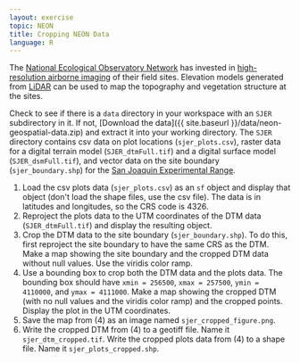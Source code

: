 ```yaml
---
layout: exercise
topic: NEON
title: Cropping NEON Data
language: R
---
```


The [National Ecological Observatory Network](http://www.neonscience.org) has invested in [high-resolution airborne imaging](https://www.neonscience.org/data-collection/airborne-remote-sensing) of their field sites. 
Elevation models generated from [LiDAR](http://neondataskills.org/self-paced-tutorial/1_About-LiDAR-Data-Light-Detection-and-Ranging_Activity1/) can be used to map the topography and vegetation structure at the sites.

Check to see if there is a `data` directory in your workspace with an `SJER` subdirectory in it.
If not, [Download the data]({{ site.baseurl }}/data/neon-geospatial-data.zip) and extract it into your working directory.
The `SJER` directory contains csv data on plot locations (`sjer_plots.csv`), raster data for a digital terrain model (`SJER_dtmFull.tif`) and a digital surface model (`SJER_dsmFull.tif`), and vector data on the site boundary (`sjer_boundary.shp`) for the [San Joaquin Experimental Range](http://www.fs.fed.us/psw/ef/san_joaquin/). 

1. Load the csv plots data (`sjer_plots.csv`) as an `sf` object and display that object (don't load the shape files, use the csv file). The data is in latitudes and longitudes, so the CRS code is 4326.
2. Reproject the plots data to the UTM coordinates of the DTM data (`SJER_dtmFull.tif`) and display the resulting object.
3. Crop the DTM data to the site boundary (`sjer_boundary.shp`). To do this, first reproject the site boundary to have the same CRS as the DTM. Make a map showing the site boundary and the cropped DTM data without null values. Use the viridis color ramp.
4. Use a bounding box to crop both the DTM data and the plots data. The bounding box should have `xmin = 256500`, `xmax = 257500`, `ymin = 4110000`, and `ymax = 4111000`. Make a map showing the cropped DTM (with no null values and the viridis color ramp) and the cropped points. Display the plot in the UTM coordinates.
5. Save the map from (4) as an image named `sjer_cropped_figure.png`.
6. Write the cropped DTM from (4) to a geotiff file. Name it `sjer_dtm_cropped.tif`. Write the cropped plots data from (4) to a shape file. Name it `sjer_plots_cropped.shp`.
